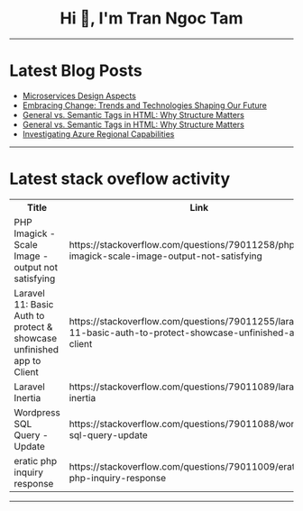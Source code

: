 <h1 align="center">Hi 👋, I'm Tran Ngoc Tam</h1>

---

# Latest Blog Posts 
<!-- BLOG-POST-LIST:START -->
- [Microservices Design Aspects](https://dev.to/tkssharma/microservices-design-aspects-5h9e)
- [Embracing Change: Trends and Technologies Shaping Our Future](https://dev.to/thazar/embracing-change-trends-and-technologies-shaping-our-future-1mn5)
- [General vs. Semantic Tags in HTML: Why Structure Matters](https://dev.to/okputu-e/general-vs-semantic-tags-in-html-why-structure-matters-3imn)
- [General vs. Semantic Tags in HTML: Why Structure Matters](https://dev.to/okputu-e/general-vs-semantic-tags-in-html-why-structure-matters-4e32)
- [Investigating Azure Regional Capabilities](https://dev.to/martinhc/investigating-azure-regional-capabilities-3nlp)
<!-- BLOG-POST-LIST:END -->

---

# Latest stack oveflow activity
<table>
  <tr><th>Title</th><th>Link</th></tr>
  <!-- STACKOVERFLOW:START --><tr><td>PHP Imagick - Scale Image - output not satisfying</td><td>https://stackoverflow.com/questions/79011258/php-imagick-scale-image-output-not-satisfying</td></tr><tr><td>Laravel 11: Basic Auth to protect &amp; showcase unfinished app to Client</td><td>https://stackoverflow.com/questions/79011255/laravel-11-basic-auth-to-protect-showcase-unfinished-app-to-client</td></tr><tr><td>Laravel Inertia</td><td>https://stackoverflow.com/questions/79011089/laravel-inertia</td></tr><tr><td>Wordpress SQL Query - Update</td><td>https://stackoverflow.com/questions/79011088/wordpress-sql-query-update</td></tr><tr><td>eratic php inquiry response</td><td>https://stackoverflow.com/questions/79011009/eratic-php-inquiry-response</td></tr><!-- STACKOVERFLOW:END -->
</table>

---


